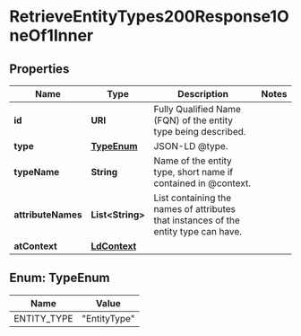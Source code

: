

# RetrieveEntityTypes200Response1OneOf1Inner


## Properties

| Name | Type | Description | Notes |
|------------ | ------------- | ------------- | -------------|
|**id** | **URI** | Fully Qualified Name (FQN) of the entity type being described.  |  |
|**type** | [**TypeEnum**](#TypeEnum) | JSON-LD @type.  |  |
|**typeName** | **String** | Name of the entity type, short name if contained in @context.  |  |
|**attributeNames** | **List&lt;String&gt;** | List containing the names of attributes that instances of the entity type can have.  |  |
|**atContext** | [**LdContext**](LdContext.md) |  |  |



## Enum: TypeEnum

| Name | Value |
|---- | -----|
| ENTITY_TYPE | &quot;EntityType&quot; |



